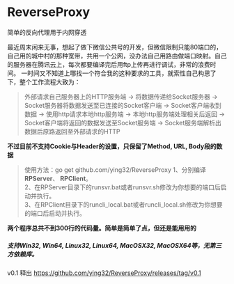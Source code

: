 # ReverseProxy
简单的反向代理用于内网穿透

最近周末闲来无事，想起了做下微信公共号的开发，但微信限制只能80端口的，自己用的城中村的那种宽带，共用一个公网，没办法自己用路由做端口映射。自己的服务器在腾讯云上，每次都要编译完后用ftp上传再进行调试，非常的浪费时间。 一时间又不知道上哪找一个符合我的这种要求的工具，就索性自己构思了下，整个工作流程大致为：  

> 外部请求自己服务器上的HTTP服务端 -> 将数据传递给Socket服务器 -> Socket服务器将数据发送至已连接的Socket客户端 -> Socket客户端收到数据 -> 使用http请求本地http服务端 -> 本地http服务端处理相关后返回 -> Socket客户端将返回的数据发送至Socket服务端 -> Socket服务端解析出数据后原路返回至外部请求的HTTP  

**不过目前不支持Cookie与Header的设置，只保留了Method, URL, Body段的数据**  

> 使用方法：go get github.com/ying32/ReverseProxy
> 1、分别编译**RPServer**、 **RPClient**。  
> 2、在RPServer目录下的runsvr.bat或者runsvr.sh修改为你想要的端口后启动并执行。  
> 3、在RPClient目录下的runcli_local.bat或者runcli_local.sh修改为你想要的端口后启动并执行。      

**两个程序总共不到300行的代码量。简单是简单了点，但还是能用用的**  

##### 支持Win32, Win64, Linux32, Linux64, MacOSX32, MacOSX64等，无第三方依赖库。

v0.1 释出 https://github.com/ying32/ReverseProxy/releases/tag/v0.1
